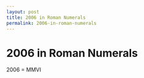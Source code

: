 ```yaml
---
layout: post
title: 2006 in Roman Numerals
permalink: 2006-in-roman-numerals
---
```


# 2006 in Roman Numerals

2006 = MMVI
